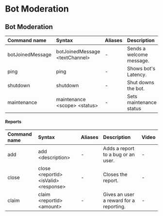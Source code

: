 # Bot Moderation

## Bot Moderation

| Command name | Syntax | Aliases | Description | Video |
| :--- | :--- | :--- | :--- | :--- |
| botJoinedMessage | botJoinedMessage &lt;textChannel&gt; | - | Sends a welcome message. | - |
| ping | ping | - | Shows bot's Latency. | - |
| shutdown | shutdown | - | Shut downs the bot. | - |
| maintenance | maintenance &lt;scope&gt; &lt;status&gt; | - | Sets maintenance status | - |



#### Reports

| Command name | Syntax | Aliases | Description | Video |
| :--- | :--- | :--- | :--- | :--- |
| add | add &lt;description&gt; | - | Adds a report to a bug or an user. | - |
| close | close &lt;reportId&gt; &lt;isValid&gt; &lt;response&gt; | - | Closes the report. | - |
| claim | claim &lt;reportId&gt; &lt;amount&gt; | - | Gives an user a reward for a reporting. | - |

